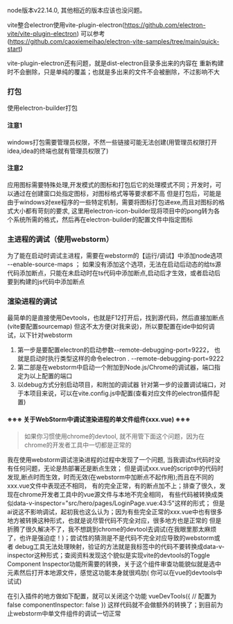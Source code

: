 node版本v22.14.0, 其他相近的版本应该也没问题。

vite整合electron使用vite-plugin-electron(https://github.com/electron-vite/vite-plugin-electron)
可以参考(https://github.com/caoxiemeihao/electron-vite-samples/tree/main/quick-start)

vite-plugin-electron还有问题，就是dist-electron目录多出来的内容在
重新构建时不会删除，只是单纯的覆盖；也就是多出来的文件不会被删除，不过影响不大

### 打包

使用electron-builder打包

#### 注意1

windows打包需要管理员权限，不然一些链接可能无法创建(用管理员权限打开idea,idea的终端也就有管理员权限了)

#### 注意2

应用图标需要特殊处理,开发模式的图标和打包后它的处理模式不同；开发时，可以通过在创建窗口处指定图标，对图标格式等等要求都不高
但是打包后，可能是由于windows对exe程序的一些特定机制，需要将图标打包进exe,而且对图标的格式大小都有苛刻的要求,
这里用electron-icon-builder现将项目中的pong转为各个系统所需的格式，然后再在electron-builder的配置文件中指定图标

### 主进程的调试（使用webstorm）

为了能在启动时调试主进程，需要在webstorm的【运行/调试】中添加node选项 --enable-source-maps ；
如果没有添加这个选项，无法在启动后动态的给ts源代码添加断点，只能在未启动时在ts代码中添加断点,启动后才生效，或者启动后要到构建的js代码中添加断点

### 渲染进程的调试

最简单的是直接使用Devtools，也就是F12打开后，找到源代码，然后直接加断点(vite要配置sourcemap)
但这不太方便(对我来说)，所以要配置在ide中如何调试，以下针对webstorm

1. 第一步是要配置electron的启动参数--remote-debugging-port=9222， 也就是启动时执行类型这样的命令electron .
   --remote-debugging-port=9222
2. 第二部是在webstorm中启动一个附加到Node.js/Chrome的调试器，端口指定为以上配置的端口
3. 以debug方式分别启动项目，和附加的调试器
   针对第一步的设置调试端口，对于本项目来说，可以在vite.config.js中配置(查看对应文件的electron插件配置)

#### ※※※ 关于WebStorm中调试渲染进程的单文件组件(xxx.vue) ※※※

> 如果你习惯使用chrome的devtool, 就不用管下面这个问题，因为在chrome的开发者工具中一切都是正常的

我在使用webstorm调试渲染进程的过程中发现了一个问题, 当我调试ts代码时没有任何问题，无论是热部署还是断点生效；
但是调试xxx.vue的script中的代码时发现,断点时而生效，时而无效(在webstorm中加断点不起作用);而且在不同的xxx.vue文件中表现还不相同，
有的完全正常，有的断点加不上；排查了很久，发现在chrome开发者工具中的vue源文件与本地不完全相同，
有些代码被转换成类似data-v-inspector="src/hero/pages/LoginPage.vue:43:5"这样的形式；
但是ai说这不影响调试，起初我也这么认为；因为有些完全正常的xxx.vue中也有很多地方被转换这种形式，也就是说尽管代码不完全对应，很多地方也是正常的
但是折腾了很久解决不了，我不想跳到chrome的devtool去调试(在我眼里那太麻烦了，也许是强迫症！)；尝试性的猜测是不是代码不完全对应导致的webstorm或者
debug工具无法处理映射，验证的方法就是我标签中的代码不要转换成data-v-inspector这种形式；查阅资料发现这个貌似是实现vite的devtools的Toggle
Component Inspector功能所需要的转换，关于这个组件审查功能貌似就是选中元素然后打开本地源文件，感觉这功能本身就很鸡肋(
你可以在vue的devtools中试试)

在引入插件的地方做如下配置，就可以关闭这个功能
vueDevTools({
// 配置为false
componentInspector: false
})
这样代码就不会做额外的转换了；到目前为止webstorm中单文件组件的调试一切正常
